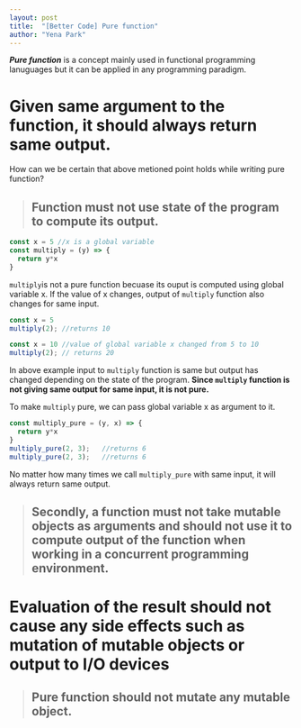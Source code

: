 ```yaml
---
layout: post
title:  "[Better Code] Pure function"
author: "Yena Park"
---
```


**_Pure function_** is a concept mainly used in functional programming lanuguages but it can be applied in any programming paradigm.

# Given same argument to the function, it should always return same output.
How can we be certain that above metioned point holds while writing pure function?
> ## Function must not use state of the program to compute its output.    
```javascript
const x = 5 //x is a global variable
const multiply = (y) => {
  return y*x
}
```

```multiply```is not a pure function becuase its ouput is computed using global variable x. If the value of x changes, output of ```multiply``` function also changes for same input.

```javascript
const x = 5
multiply(2); //returns 10

const x = 10 //value of global variable x changed from 5 to 10
multiply(2); // returns 20
```

In above example input to ```multiply``` function is same but output has changed depending on the state of the program.
**Since ```multiply``` function is not giving same output for same input, it is not pure.**

To make ```multiply``` pure, we can pass global variable x as argument to it.

```javascript
const multiply_pure = (y, x) => {
  return y*x
}
multiply_pure(2, 3);   //returns 6
multiply_pure(2, 3);   //returns 6
```
No matter how many times we call ```multiply_pure``` with same input, it will always return same output.
> ## Secondly, a function must not take mutable objects as arguments and should not use it to compute output of the function when working in a concurrent programming environment.



# Evaluation of the result should not cause any side effects such as mutation of mutable objects or output to I/O devices
> ## Pure function should not mutate any mutable object.
